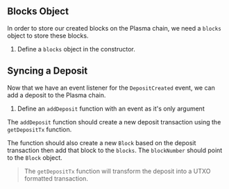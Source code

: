 ## Blocks Object

In order to store our created blocks on the Plasma chain, we need a `blocks` object to store these blocks.

1. Define a `blocks` object in the constructor. 

## Syncing a Deposit

Now that we have an event listener for the `DepositCreated` event, we can add a deposit to the Plasma chain.

1. Define an `addDeposit` function with an event as it's only argument

The `addDeposit` function should create a new deposit transaction using the `getDepositTx` function. 

The function should also create a new `Block` based on the deposit transaction then add that block to the `blocks`. The `blockNumber` should point to the `Block` object.

> The `getDepositTx` function will transform the deposit into a UTXO formatted transaction.